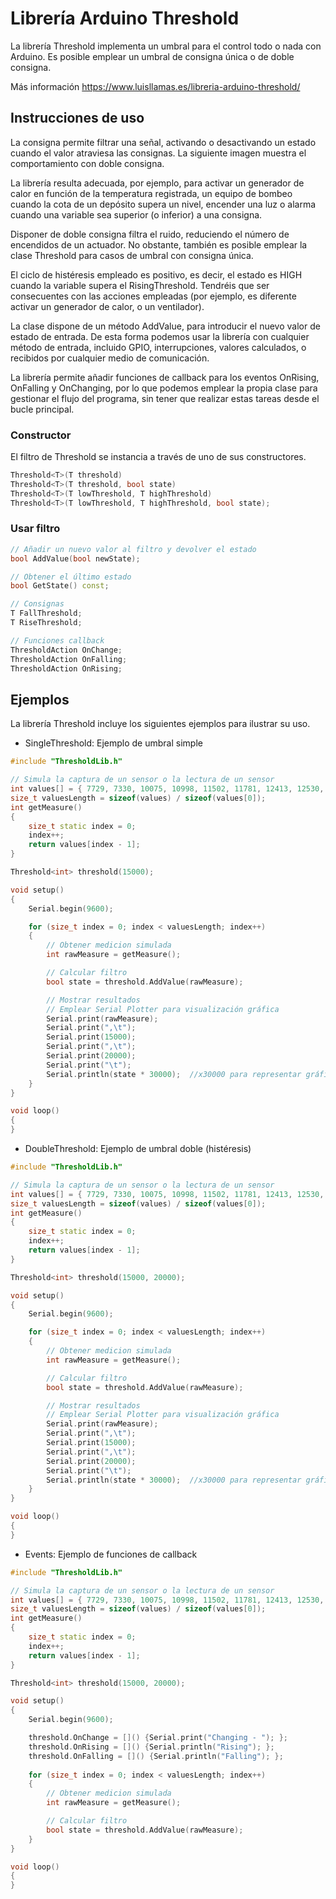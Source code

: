 # Librería Arduino Threshold
La librería Threshold implementa un umbral para el control todo o nada con Arduino. Es posible emplear un umbral de consigna única o de doble consigna.

Más información https://www.luisllamas.es/libreria-arduino-threshold/

## Instrucciones de uso
La consigna permite filtrar una señal, activando o desactivando un estado cuando el valor atraviesa las consignas. La siguiente imagen muestra el comportamiento con doble consigna.

La librería resulta adecuada, por ejemplo, para activar un generador de calor en función de la temperatura registrada, un equipo de bombeo cuando la cota de un depósito supera un nivel, encender una luz o alarma cuando una variable sea superior (o inferior) a una consigna.

Disponer de doble consigna filtra el ruido, reduciendo el número de encendidos de un actuador. No obstante, también es posible emplear la clase Threshold para casos de umbral con consigna única. 

El ciclo de histéresis empleado es positivo, es decir, el estado es HIGH cuando la variable supera el RisingThreshold. Tendréis que ser consecuentes con las acciones empleadas (por ejemplo, es diferente activar un generador de calor, o un ventilador).

La clase dispone de un método AddValue, para introducir el nuevo valor de estado de entrada. De esta forma podemos usar la librería con cualquier método de entrada, incluido GPIO, interrupciones, valores calculados, o recibidos por cualquier medio de comunicación. 

La librería permite añadir funciones de callback para los eventos OnRising, OnFalling y OnChanging, por lo que podemos emplear la propia clase para gestionar el flujo del programa, sin tener que realizar estas tareas desde el bucle principal.


### Constructor
El filtro de Threshold se instancia a través de uno de sus constructores.
```c++
Threshold<T>(T threshold)
Threshold<T>(T threshold, bool state)
Threshold<T>(T lowThreshold, T highThreshold)
Threshold<T>(T lowThreshold, T highThreshold, bool state);
```

### Usar filtro
```c++
// Añadir un nuevo valor al filtro y devolver el estado
bool AddValue(bool newState);

// Obtener el último estado
bool GetState() const;

// Consignas
T FallThreshold;
T RiseThreshold;

// Funciones callback
ThresholdAction OnChange;
ThresholdAction OnFalling;
ThresholdAction OnRising;
```

## Ejemplos
La librería Threshold incluye los siguientes ejemplos para ilustrar su uso.
* SingleThreshold: Ejemplo de umbral simple
```c++
#include "ThresholdLib.h"

// Simula la captura de un sensor o la lectura de un sensor
int values[] = { 7729, 7330, 10075, 10998, 11502, 11781, 12413, 12530, 14070, 13789, 18186, 14401, 16691, 16654, 17424, 21104, 17230, 20656, 21584, 21297, 19986, 20808, 19455, 24029, 21455, 21350, 19854, 23476, 19349, 16996, 20546, 17187, 15548, 9179, 8586, 7095, 9718, 5148, 4047, 3873, 4398, 2989, 3848, 2916, 1142, 2427, 250, 2995, 1918, 4297, 617, 2715, 1662, 1621, 960, 500, 2114, 2354, 2900, 4878, 8972, 9460, 11283, 16147, 16617, 16778, 18711, 22036, 28432, 29756, 24944, 27199, 27760, 30706, 31671, 32185, 32290, 30470, 32616, 32075, 32210, 28822, 30823, 29632, 29157, 31585, 24133, 23245, 22516, 18513, 18330, 15450, 12685, 11451, 11280, 9116, 7975, 8263, 8203, 4641, 5232, 5724, 4347, 4319, 3045, 1099, 2035, 2411, 1727, 852, 1134, 966, 2838, 6033, 2319, 3294, 3587, 9076, 5194, 6725, 6032, 6444, 10293, 9507, 10881, 11036, 12789, 12813, 14893, 16465, 16336, 16854, 19249, 23126, 21461, 18657, 20474, 24871, 20046, 22832, 21681, 21978, 23053, 20569, 24801, 19045, 20092, 19470, 18446, 18851, 18210, 15078, 16309, 15055, 14427, 15074, 10776, 14319, 14183, 7984, 8344, 7071, 9675, 5985, 3679, 2321, 6757, 3291, 5003, 1401, 1724, 1857, 2605, 803, 2742, 2971, 2306, 3722, 3332, 4427, 5762, 5383, 7692, 8436, 13660, 8018, 9303, 10626, 16171, 14163, 17161, 19214, 21171, 17274, 20616, 18281, 21171, 18220, 19315, 22558, 21393, 22431, 20186, 24619, 21997, 23938, 20029, 20694, 20648, 21173, 20377, 19147, 18578, 16839, 15735, 15907, 18059, 12111, 12178, 11201, 10577, 11160, 8485, 7065, 7852, 5865, 4856, 3955, 6803, 3444, 1616, 717, 3105, 704, 1473, 1948, 4534, 5800, 1757, 1038, 2435, 4677, 8155, 6870, 4611, 5372, 6304, 7868, 10336, 9091 };
size_t valuesLength = sizeof(values) / sizeof(values[0]);
int getMeasure()
{
	size_t static index = 0;
	index++;
	return values[index - 1];
}

Threshold<int> threshold(15000);

void setup() 
{
	Serial.begin(9600);

	for (size_t index = 0; index < valuesLength; index++)
	{
		// Obtener medicion simulada
		int rawMeasure = getMeasure();

		// Calcular filtro
		bool state = threshold.AddValue(rawMeasure);

		// Mostrar resultados
		// Emplear Serial Plotter para visualización gráfica
		Serial.print(rawMeasure);
		Serial.print(",\t");
		Serial.print(15000);
		Serial.print(",\t");
		Serial.print(20000);
		Serial.print("\t");
		Serial.println(state * 30000);  //x30000 para representar gráficamente de forma sencilla
	}
}

void loop() 
{ 
}
```

* DoubleThreshold: Ejemplo de umbral doble (histéresis)
```c++
#include "ThresholdLib.h"

// Simula la captura de un sensor o la lectura de un sensor
int values[] = { 7729, 7330, 10075, 10998, 11502, 11781, 12413, 12530, 14070, 13789, 18186, 14401, 16691, 16654, 17424, 21104, 17230, 20656, 21584, 21297, 19986, 20808, 19455, 24029, 21455, 21350, 19854, 23476, 19349, 16996, 20546, 17187, 15548, 9179, 8586, 7095, 9718, 5148, 4047, 3873, 4398, 2989, 3848, 2916, 1142, 2427, 250, 2995, 1918, 4297, 617, 2715, 1662, 1621, 960, 500, 2114, 2354, 2900, 4878, 8972, 9460, 11283, 16147, 16617, 16778, 18711, 22036, 28432, 29756, 24944, 27199, 27760, 30706, 31671, 32185, 32290, 30470, 32616, 32075, 32210, 28822, 30823, 29632, 29157, 31585, 24133, 23245, 22516, 18513, 18330, 15450, 12685, 11451, 11280, 9116, 7975, 8263, 8203, 4641, 5232, 5724, 4347, 4319, 3045, 1099, 2035, 2411, 1727, 852, 1134, 966, 2838, 6033, 2319, 3294, 3587, 9076, 5194, 6725, 6032, 6444, 10293, 9507, 10881, 11036, 12789, 12813, 14893, 16465, 16336, 16854, 19249, 23126, 21461, 18657, 20474, 24871, 20046, 22832, 21681, 21978, 23053, 20569, 24801, 19045, 20092, 19470, 18446, 18851, 18210, 15078, 16309, 15055, 14427, 15074, 10776, 14319, 14183, 7984, 8344, 7071, 9675, 5985, 3679, 2321, 6757, 3291, 5003, 1401, 1724, 1857, 2605, 803, 2742, 2971, 2306, 3722, 3332, 4427, 5762, 5383, 7692, 8436, 13660, 8018, 9303, 10626, 16171, 14163, 17161, 19214, 21171, 17274, 20616, 18281, 21171, 18220, 19315, 22558, 21393, 22431, 20186, 24619, 21997, 23938, 20029, 20694, 20648, 21173, 20377, 19147, 18578, 16839, 15735, 15907, 18059, 12111, 12178, 11201, 10577, 11160, 8485, 7065, 7852, 5865, 4856, 3955, 6803, 3444, 1616, 717, 3105, 704, 1473, 1948, 4534, 5800, 1757, 1038, 2435, 4677, 8155, 6870, 4611, 5372, 6304, 7868, 10336, 9091 };
size_t valuesLength = sizeof(values) / sizeof(values[0]);
int getMeasure()
{
	size_t static index = 0;
	index++;
	return values[index - 1];
}

Threshold<int> threshold(15000, 20000);

void setup() 
{
	Serial.begin(9600);

	for (size_t index = 0; index < valuesLength; index++)
	{
		// Obtener medicion simulada
		int rawMeasure = getMeasure();

		// Calcular filtro
		bool state = threshold.AddValue(rawMeasure);

		// Mostrar resultados
		// Emplear Serial Plotter para visualización gráfica
		Serial.print(rawMeasure);
		Serial.print(",\t");
		Serial.print(15000);
		Serial.print(",\t");
		Serial.print(20000);
		Serial.print("\t");
		Serial.println(state * 30000);  //x30000 para representar gráficamente de forma sencilla
	}
}

void loop() 
{ 
}
```

* Events: Ejemplo de funciones de callback
```c++
#include "ThresholdLib.h"

// Simula la captura de un sensor o la lectura de un sensor
int values[] = { 7729, 7330, 10075, 10998, 11502, 11781, 12413, 12530, 14070, 13789, 18186, 14401, 16691, 16654, 17424, 21104, 17230, 20656, 21584, 21297, 19986, 20808, 19455, 24029, 21455, 21350, 19854, 23476, 19349, 16996, 20546, 17187, 15548, 9179, 8586, 7095, 9718, 5148, 4047, 3873, 4398, 2989, 3848, 2916, 1142, 2427, 250, 2995, 1918, 4297, 617, 2715, 1662, 1621, 960, 500, 2114, 2354, 2900, 4878, 8972, 9460, 11283, 16147, 16617, 16778, 18711, 22036, 28432, 29756, 24944, 27199, 27760, 30706, 31671, 32185, 32290, 30470, 32616, 32075, 32210, 28822, 30823, 29632, 29157, 31585, 24133, 23245, 22516, 18513, 18330, 15450, 12685, 11451, 11280, 9116, 7975, 8263, 8203, 4641, 5232, 5724, 4347, 4319, 3045, 1099, 2035, 2411, 1727, 852, 1134, 966, 2838, 6033, 2319, 3294, 3587, 9076, 5194, 6725, 6032, 6444, 10293, 9507, 10881, 11036, 12789, 12813, 14893, 16465, 16336, 16854, 19249, 23126, 21461, 18657, 20474, 24871, 20046, 22832, 21681, 21978, 23053, 20569, 24801, 19045, 20092, 19470, 18446, 18851, 18210, 15078, 16309, 15055, 14427, 15074, 10776, 14319, 14183, 7984, 8344, 7071, 9675, 5985, 3679, 2321, 6757, 3291, 5003, 1401, 1724, 1857, 2605, 803, 2742, 2971, 2306, 3722, 3332, 4427, 5762, 5383, 7692, 8436, 13660, 8018, 9303, 10626, 16171, 14163, 17161, 19214, 21171, 17274, 20616, 18281, 21171, 18220, 19315, 22558, 21393, 22431, 20186, 24619, 21997, 23938, 20029, 20694, 20648, 21173, 20377, 19147, 18578, 16839, 15735, 15907, 18059, 12111, 12178, 11201, 10577, 11160, 8485, 7065, 7852, 5865, 4856, 3955, 6803, 3444, 1616, 717, 3105, 704, 1473, 1948, 4534, 5800, 1757, 1038, 2435, 4677, 8155, 6870, 4611, 5372, 6304, 7868, 10336, 9091 };
size_t valuesLength = sizeof(values) / sizeof(values[0]);
int getMeasure()
{
	size_t static index = 0;
	index++;
	return values[index - 1];
}

Threshold<int> threshold(15000, 20000);

void setup() 
{
	Serial.begin(9600);

	threshold.OnChange = []() {Serial.print("Changing - "); };
	threshold.OnRising = []() {Serial.println("Rising"); };
	threshold.OnFalling = []() {Serial.println("Falling"); };
		
	for (size_t index = 0; index < valuesLength; index++)
	{
		// Obtener medicion simulada
		int rawMeasure = getMeasure();

		// Calcular filtro
		bool state = threshold.AddValue(rawMeasure);
	}
}

void loop() 
{ 
}
```
